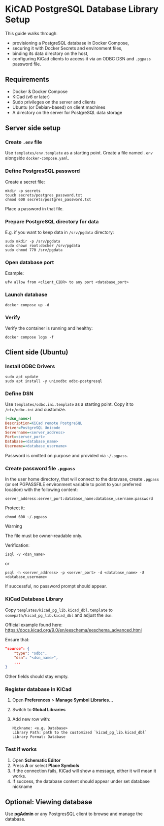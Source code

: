 # KiCAD PostgreSQL Database Library Setup

This guide walks through:

- provisioning a PostgreSQL database in Docker Compose,
- securing it with Docker Secrets and environment files,
- binding its data directory on the host,
- configuring KiCad clients to access it via an ODBC DSN and `.pgpass` password file.

## Requirements

- Docker & Docker Compose
- KiCad (v6 or later)
- Sudo privileges on the server and clients
- Ubuntu (or Debian-based) on client machines
- A directory on the server for PostgreSQL data storage

## Server side setup

### Create `.env` file

Use `templates/env.template` as a starting point.
Create a file named `.env` alongside `docker-compose.yaml`.

### Define PostgresSQL password

Create a secret file:

```shell
mkdir -p secrets
touch secrets/postgres_password.txt
chmod 600 secrets/postgres_password.txt
```

Place a password in that file.

### Prepare PostgreSQL directory for data

E.g. if you want to keep data in `/srv/pgdata` directory:

```shell
sudo mkdir -p /srv/pgdata
sudo chown root:docker /srv/pgdata
sudo chmod 770 /srv/pgdata
```

### Open database port

Example:

```shell
ufw allow from <client_CIDR> to any port <database_port>
```

### Launch database

```shell
docker compose up -d
```

### Verify

Verify the container is running and healthy:

```shell
docker compose logs -f
```

## Client side (Ubuntu)

### Install ODBC Drivers

```shell
sudo apt update
sudo apt install -y unixodbc odbc-postgresql
```

### Define DSN

Use `templates/odbc.ini.template` as a starting point.
Copy it to `/etc/odbc.ini` and customize.

```ini
[<dsn_name>]
Description=KiCad remote PostgreSQL
Driver=PostgreSQL Unicode
Servername=<server_address>
Port=<server_port>
Database=<database_name>
Username=<database_username>
```

Password is omitted on purpose and provided via `~/.pgpass`.

### Create password file `.pgpass`

In the user home directory, that will connect to the datavase, create `.pgpass` (or set PGPASSFILE environment variable to point to your preferred location) with the following content:

```text
server_address:server_port:database_name:database_username:password
```

Protect it:

```shell
chmod 600 ~/.pgpass
```

> [!WARNING]
> The file must be owner-readable only.

Verification:

```shell
isql -v <dsn_name>
```

or

```shell
psql -h <server_address> -p <server_port> -d <database_name> -U <database_username>
```

If successful, no password prompt should appear.

### KiCad Database Library

Copy `templates/kicad_pg_lib.kicad_dbl.template` to `somepath/kicad_pg_lib.kicad_dbl` and adjust the `dsn`.

Official example found here: <https://docs.kicad.org/9.0/en/eeschema/eeschema_advanced.html>

Ensure that:

```json
"source": {
    "type": "odbc",
    "dsn": "<dsn_name>",
    ...
}
```

Other fields should stay empty.

### Register database in KiCad

1. Open __Preferences__ > __Manage Symbol Libraries...__
2. Switch to __Global Libraries__
3. Add new row with:

    ```text
    Nickname: <e.g. Database>
    Library Path: path to the customized `kicad_pg_lib.kicad_dbl`
    Library Format: Database
    ```

### Test if works

1. Open __Schematic Editor__
2. Press __A__ or select __Place Symbols__
3. If the connection fails, KiCad will show a message, either it will mean it works.
4. If success, the database content should appear under set database nickname

## Optional: Viewing database

Use __pgAdmin__ or any PostgresSQL client to browse and manage the database.
